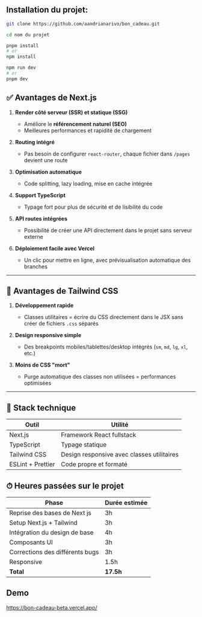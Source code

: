 ## Installation du projet:

```bash
git clone https://github.com/aandrianarivo/bon_cadeau.git
```

```bash
cd nom du projet
```


```bash
pnpm install
# or 
npm install 
```
```bash
npm run dev
# or
pnpm dev
```

## ✅ Avantages de Next.js

1. **Render côté serveur (SSR) et statique (SSG)**
   - Améliore le **référencement naturel (SEO)**
   - Meilleures performances et rapidité de chargement

2. **Routing intégré**
   - Pas besoin de configurer `react-router`, chaque fichier dans `/pages` devient une route

3. **Optimisation automatique**
   - Code splitting, lazy loading, mise en cache intégrée

4. **Support TypeScript**
   - Typage fort pour plus de sécurité et de lisibilité du code

5. **API routes intégrées**
   - Possibilité de créer une API directement dans le projet sans serveur externe

6. **Déploiement facile avec Vercel**
   - Un clic pour mettre en ligne, avec prévisualisation automatique des branches

---

## 🎨 Avantages de Tailwind CSS

1. **Développement rapide**
   - Classes utilitaires = écrire du CSS directement dans le JSX sans créer de fichiers `.css` séparés

2. **Design responsive simple**
   - Des breakpoints mobiles/tablettes/desktop intégrés (`sm`, `md`, `lg`, `xl`, etc.)
3. **Moins de CSS "mort"**
   - Purge automatique des classes non utilisées = performances optimisées

---

## 🔧 Stack technique

| Outil           | Utilité                          |
|----------------|----------------------------------|
| Next.js         | Framework React fullstack        |
| TypeScript      | Typage statique                  |
| Tailwind CSS    | Design responsive avec classes utilitaires |
| ESLint + Prettier | Code propre et formaté         |


## ⏱ Heures passées sur le projet

| Phase                     | Durée estimée |
|--------------------------|---------------|
| Reprise des bases de Next js| 3h            |
| Setup Next.js + Tailwind | 3h            |
| Intégration du design de base | 4h            |
| Composants UI            | 3h            |
| Corrections des différents bugs   | 3h          |
| Responsive      | 1.5h          |
| **Total**                | **17.5h**        |

## Demo
https://bon-cadeau-beta.vercel.app/
